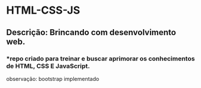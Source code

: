 # HTML-CSS-JS

## Descrição: Brincando com desenvolvimento web.

### *repo criado para treinar e buscar aprimorar os conhecimentos de HTML, CSS E JavaScript.

observação: bootstrap implementado
